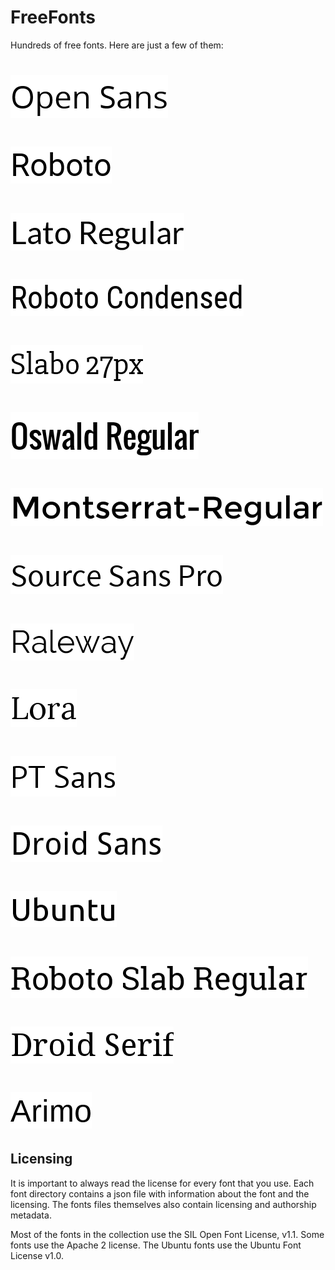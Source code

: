 # FreeFonts

Hundreds of free fonts. Here are just a few of them:

# <a href="fonts/open_sans/regular"><img src="fonts/open_sans/regular/preview1.png"></a>
# <a href="fonts/roboto/regular"><img src="fonts/roboto/regular/preview1.png"></a>
# <a href="fonts/lato/regular"><img src="fonts/lato/regular/preview1.png"></a>
# <a href="fonts/roboto_condensed/regular"><img src="fonts/roboto_condensed/regular/preview1.png"></a>
# <a href="fonts/slabo_27px/regular"><img src="fonts/slabo_27px/regular/preview1.png"></a>
# <a href="fonts/oswald/regular"><img src="fonts/oswald/regular/preview1.png"></a>
# <a href="fonts/montserrat/regular"><img src="fonts/montserrat/regular/preview1.png"></a>
# <a href="fonts/source_sans_pro/regular"><img src="fonts/source_sans_pro/regular/preview1.png"></a>
# <a href="fonts/raleway/regular"><img src="fonts/raleway/regular/preview1.png"></a>
# <a href="fonts/lora/regular"><img src="fonts/lora/regular/preview1.png"></a>
# <a href="fonts/pt_sans/regular"><img src="fonts/pt_sans/regular/preview1.png"></a>
# <a href="fonts/droid_sans/regular"><img src="fonts/droid_sans/regular/preview1.png"></a>
# <a href="fonts/ubuntu/regular"><img src="fonts/ubuntu/regular/preview1.png"></a>
# <a href="fonts/roboto_slab/regular"><img src="fonts/roboto_slab/regular/preview1.png"></a>
# <a href="fonts/droid_serif/regular"><img src="fonts/droid_serif/regular/preview1.png"></a>
# <a href="fonts/arimo/regular"><img src="fonts/arimo/regular/preview1.png"></a>

## Licensing

It is important to always read the license for every font that you use.
Each font directory contains a json file with information about the font and the licensing.
The fonts files themselves also contain licensing and authorship metadata.

Most of the fonts in the collection use the SIL Open Font License, v1.1.
Some fonts use the Apache 2 license. 
The Ubuntu fonts use the Ubuntu Font License v1.0. 
